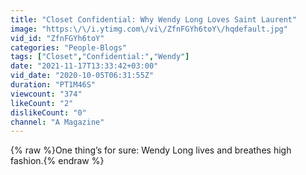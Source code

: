 ```yaml
---
title: "Closet Confidential: Why Wendy Long Loves Saint Laurent"
image: "https:\/\/i.ytimg.com\/vi\/ZfnFGYh6toY\/hqdefault.jpg"
vid_id: "ZfnFGYh6toY"
categories: "People-Blogs"
tags: ["Closet","Confidential:","Wendy"]
date: "2021-11-17T13:33:42+03:00"
vid_date: "2020-10-05T06:31:55Z"
duration: "PT1M46S"
viewcount: "374"
likeCount: "2"
dislikeCount: "0"
channel: "A Magazine"
---
```

{% raw %}One thing’s for sure: Wendy Long lives and breathes high fashion.{% endraw %}
